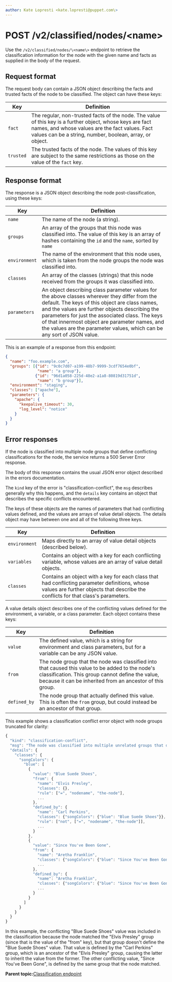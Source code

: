 ```yaml
---
author: Kate Lopresti <kate.lopresti@puppet.com\>
---
```


# POST /v2/classified/nodes/<name\>

Use the `/v2/classified/nodes/\<name\>` endpoint to retrieve the classification information for the node with the given name and facts as supplied in the body of the request.

## Request format

The request body can contain a JSON object describing the facts and trusted facts of the node to be classified. The object can have these keys:

|Key|Definition|
|---|----------|
|`fact`|The regular, non-trusted facts of the node. The value of this key is a further object, whose keys are fact names, and whose values are the fact values. Fact values can be a string, number, boolean, array, or object.|
|`trusted`|The trusted facts of the node. The values of this key are subject to the same restrictions as those on the value of the `fact` key.|

## Response format

The response is a JSON object describing the node post-classification, using these keys:

|Key|Definition|
|---|----------|
|`name`|The name of the node \(a string\).|
|`groups`|An array of the groups that this node was classified into. The value of this key is an array of hashes containing the `id` and the `name`, sorted by `name`|
|`environment`|The name of the environment that this node uses, which is taken from the node groups the node was classified into.|
|`classes`|An array of the classes \(strings\) that this node received from the groups it was classified into.|
|`parameters`|An object describing class parameter values for the above classes wherever they differ from the default. The keys of this object are class names, and the values are further objects describing the parameters for just the associated class. The keys of that innermost object are parameter names, and the values are the parameter values, which can be any sort of JSON value.|

This is an example of a response from this endpoint:

```json
{
  "name": "foo.example.com",
  "groups": [{"id": "9c0c7d07-a199-48b7-9999-3cdf7654e0bf",
              "name": "a group"},
             {"id": "96d1a058-225d-48e2-a1a8-80819d31751d",
              "name": "b group"}],
  "environment": "staging",
  "classes": ["apache"],
  "parameters": {
    "apache": {
      "keepalive_timeout": 30,
      "log_level": "notice"
    }
  }
}
```

## Error responses

If the node is classified into multiple node groups that define conflicting classifications for the node, the service returns a 500 Server Error response.

The body of this response contains the usual JSON error object described in the errors documentation.

The `kind` key of the error is "classification-conflict", the `msg` describes generally why this happens, and the `details` key contains an object that describes the specific conflicts encountered.

The keys of these objects are the names of parameters that had conflicting values defined, and the values are arrays of value detail objects. The details object may have between one and all of the following three keys.

|Key|Definition|
|---|----------|
|`environment`|Maps directly to an array of value detail objects \(described below\).|
|`variables`|Contains an object with a key for each conflicting variable, whose values are an array of value detail objects.|
|`classes`|Contains an object with a key for each class that had conflicting parameter definitions, whose values are further objects that describe the conflicts for that class's parameters.|

A value details object describes one of the conflicting values defined for the environment, a variable, or a class parameter. Each object contains these keys:

|Key|Definition|
|---|----------|
|`value`|The defined value, which is a string for environment and class parameters, but for a variable can be any JSON value.|
|`from`|The node group that the node was classified into that caused this value to be added to the node's classification. This group cannot define the value, because it can be inherited from an ancestor of this group.|
|`defined_by`|The node group that actually defined this value. This is often the `from` group, but could instead be an ancestor of that group.|

This example shows a classification conflict error object with node groups truncated for clarity:

```javascript
{
  "kind": "classification-conflict",
  "msg": "The node was classified into multiple unrelated groups that defined conflicting class parameters or top-level variables. See `details` for a list of the specific conflicts.",
  "details": {
    "classes": {
      "songColors": {
        "blue": [
          {
            "value": "Blue Suede Shoes",
            "from": {
              "name": "Elvis Presley",
              "classes": {},
              "rule": ["=", "nodename", "the-node"],
              ...
            },
            "defined_by": {
              "name": "Carl Perkins",
              "classes": {"songColors": {"blue": "Blue Suede Shoes"}},
              "rule": ["not", ["=", "nodename", "the-node"]],
              ...
            }
          },
          {
            "value": "Since You've Been Gone",
            "from": {
              "name": "Aretha Franklin",
              "classes": {"songColors": {"blue": "Since You've Been Gone"}},
              ...
            },
            "defined_by": {
              "name": "Aretha Franklin",
              "classes": {"songColors": {"blue": "Since You've Been Gone"}},
              ...
            }
          }
        ]
      }
    }
  }
}
```

In this example, the conflicting "Blue Suede Shoes" value was included in the classification because the node matched the "Elvis Presley" group \(since that is the value of the "from" key\), but that group doesn't define the "Blue Suede Shoes" value. That value is defined by the "Carl Perkins" group, which is an ancestor of the "Elvis Presley" group, causing the latter to inherit the value from the former. The other conflicting value, "Since You've Been Gone", is defined by the same group that the node matched.

**Parent topic:**[Classification endpoint](classification_endpoint_v2.md)

